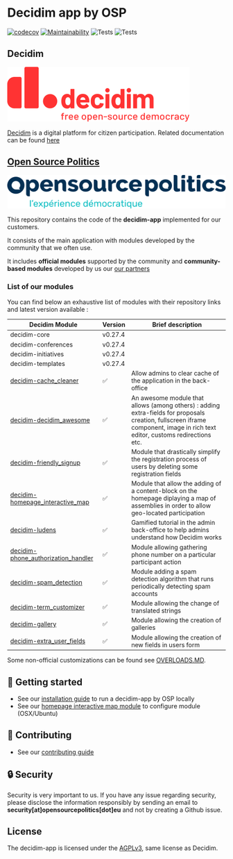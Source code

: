 # Decidim app by OSP
[![codecov](https://codecov.io/gh/OpenSourcePolitics/decidim-app/branch/master/graph/badge.svg?token=VDQ3ORQLN6)](https://codecov.io/gh/OpenSourcePolitics/decidim-app)
[![Maintainability](https://api.codeclimate.com/v1/badges/f5abcda931760d6ee65d/maintainability)](https://codeclimate.com/github/OpenSourcePolitics/decidim-app/maintainability)
![Tests](https://github.com/OpenSourcePolitics/decidim-app/actions/workflows/deploy_production.yml/badge.svg?branch=master)
![Tests](https://github.com/OpenSourcePolitics/decidim-app/actions/workflows/tests.yml/badge.svg?branch=master)

## Decidim
![](./docs/decidim-logo-claim.svg)

[Decidim](https://github.com/decidim/decidim) is a digital platform for citizen participation. Related documentation can be found [here](https://docs.decidim.org)

## [Open Source Politics](https://opensourcepolitics.eu/) 
![Open Source Politics](./docs/open-source-politics.svg)

This repository contains the code of the **decidim-app** implemented for our customers.

It consists of the main application with modules developed by the community that we often use.

It includes **official modules** supported by the community and **community-based modules** developed by us our [our partners](https://github.com/decidim-ice)

### List of our modules

You can find below an exhaustive list of modules with their repository links and latest version available :

| Decidim Module                                                                                                          | Version | Brief description                                                                                                                                                            |
|-------------------------------------------------------------------------------------------------------------------------|---------|------------------------------------------------------------------------------------------------------------------------------------------------------------------------------|
| decidim-core                                                                                                            | v0.27.4 |
| decidim-conferences                                                                                                     | v0.27.4 |
| decidim-initiatives                                                                                                     | v0.27.4 |
| decidim-templates                                                                                                       | v0.27.4 |
| [decidim-cache_cleaner](https://github.com/OpenSourcePolitics/decidim-module-cache_cleaner)                             | ✅       | Allow admins to clear cache of the application in the back-office                                                                                                            |
| [decidim-decidim_awesome](https://github.com/decidim-ice/decidim-module-decidim_awesome)                                | ✅       | An awesome module that allows (among others) : adding extra-fields for proposals creation, fullscreen iframe component, image in rich text editor, customs redirections etc. |
| [decidim-friendly_signup](https://github.com/OpenSourcePolitics/decidim-module-friendly_signup)                         | ✅       | Module that drastically simplify the registration process of users by deleting some registration fields                                                                      |
| [decidim-homepage_interactive_map](https://github.com/OpenSourcePolitics/decidim-module-homepage_interactive_map)       | ✅       | Module that allow the adding of a content-block on the homepage diplaying a map of assemblies in order to allow geo-located participation                                    |
| [decidim-ludens](https://github.com/OpenSourcePolitics/decidim-ludens)                                                  | ✅       | Gamified tutorial in the admin back-office to help admins understand how Decidim works                                                                                       |
| [decidim-phone_authorization_handler](https://github.com/OpenSourcePolitics/decidim-module_phone_authorization_handler) | ✅       | Module allowing gathering phone number on a particular participant action                                                                                                    |
| [decidim-spam_detection](https://github.com/OpenSourcePolitics/decidim-spam_detection)                                  | ✅       | Module adding a spam detection algorithm that runs periodically detecting spam accounts                                                                                      |
| [decidim-term_customizer](https://github.com/mainio/decidim-module-term_customizer)                                     | ✅       | Module allowing the change of translated strings                                                                                                                             |
| [decidim-gallery](https://github.com/alecslupu-pfa/decidim-module-gallery)                                              | ✅       | Module allowing the creation of galleries                                                                                                                                    |
| [decidim-extra_user_fields](https://github.com/PopulateTools/decidim-module-extra_user_fields)                                                | ✅       | Module allowing the creation of new fields in users form                                                                                                                     |


Some non-official customizations can be found see [OVERLOADS.MD](./OVERLOADS.md).

## 🚀 Getting started
- See our [installation guide](./docs/GETTING_STARTED.md) to run a decidim-app by OSP locally
- See our [homepage interactive map module](./docs/HOMEPAGE_INTERACTIVE_MAP.md) to configure module (OSX/Ubuntu)

## 👋 Contributing
- See our [contributing guide](./docs/CONTRIBUTING.md)

## 🔒 Security
Security is very important to us. If you have any issue regarding security, please disclose the information responsibly by sending an email to **security[at]opensourcepolitics[dot]eu** and not by creating a Github issue. 

## License
The decidim-app is licensed under the [AGPLv3](./LICENSE-AGPLV3.txt), same license as Decidim.
